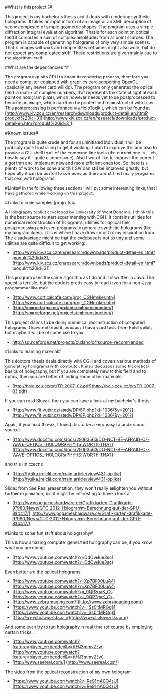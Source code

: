 #What is this project ?#

This project is my bachelor's thesis and it deals with rendering synthetic holograms.
It takes an input in form of an image or an XML description of scene composed of
simple geometric shapes. The program uses a simple diffraction integral evaluation
algorithm. That is for each point on optical field it computes a sum of complex
amplitudes from all point sources.
The program is capable of generating holograms of only very simple scenes. That
is images will work and simple 3D wireframes might also work, but do not expect
any complicated stuff. These restrictions are given mainly due to the algorithm
itself.

#What are the dependancies ?#

The program exploits GPU to boost its rendering process, therefore you need
a computer equipped with graphics card supporting OpenCL (basically any newer card
will do).
The program only generates the optical field (a matrix of complex numbers, that
represents the state of light at each point on hologram plate), which however
needs yet to be postprocessed to become an image, which can then be printed and
reconstructed with laser.
This postprocessing is performed via HoloToolkit, which can be found at
[http://www.kiv.zcu.cz/en/research/downloads/product-detail-en.html?produkt%20id=31]
(http://www.kiv.zcu.cz/en/research/downloads/product-detail-en.html?produkt%20id=31).

#Known issues#

The program is quite crude and for an uninitiated individual it will be probably
quite frustrating to get it working. I plan to improve this and also to provide
a GUI shell to all of the command line tools (the current one is ... eh, how to
say it - quite cumbersome).
Also I would like to improve the current algorithm and implement new and more
efficient ones too.
So there is a plenty of work to be done and this SW can still be improved greatly,
but hopefully it can be usefull to someone as there are still not many programs
that deal with holograms.

#Links#
In the following three sections I will put some interesting links, that I have
gathered while working on this project.

#Links to code samples (projects)#

A Holography toolkit developed by University of West Bohemia. I think this is the
best source to start experimenting with CGH. It contains utilities for numerical
reconstruction of holograms, utilities for optical field postprocessing and even
programs to generate synthetic holograms (like my program does). This is where
I have drawn most of my inspiration from. The disadvantage might be that the codebase
is not so tiny and some utilities are quite difficult to get working:

 - [http://www.kiv.zcu.cz/en/research/downloads/product-detail-en.html?produkt%20id=31]
   (http://www.kiv.zcu.cz/en/research/downloads/product-detail-en.html?produkt%20id=31)

This program uses the same algorithm as I do and it is written in Java. The speed
is terrible, but the code is pretty easy to read (even for a non-Java programmer
like me):

 - [http://www.corticalcafe.com/prog_CGHmaker.htm](http://www.corticalcafe.com/prog_CGHmaker.htm)
 - [http://sourceforge.net/projects/cghconstruction/](http://sourceforge.net/projects/cghconstruction/)

This project claims to be doing numerical reconstruction of computed holograms.
I have not tried it, because I have used tools from HoloToolkit, but maybe it
will be of some use to you: 

 - http://sourceforge.net/projects/cudaholo/?source=recommended

#Links to learning material#

This doctoral thesis deals directly with CGH and covers various methods of generating
holograms with computer. It also discusses some theoretical basics of holography,
but if you are completely new to this field and to optics, then you are better
of finding some other materials: 

 - [http://holo.zcu.cz/txt/TR-2007-02.pdf](http://holo.zcu.cz/txt/TR-2007-02.pdf)

If you can read Slovak, then you can have a look at my bachelor's thesis:

 - [http://www.fit.vutbr.cz/study/DP/BP.php?id=10367&y=2012](http://www.fit.vutbr.cz/study/DP/BP.php?id=10367&y=2012)
                                                                                  
Again, if you read Slovak, I found this to be a very easy to understand source:

 - [http://www.docstoc.com/docs/29063563/DO-NOT-BE-AFRAID-OF-WAVE-OPTICS_-HOLOGRAPHY-IS-WORTH-THAT]
   (http://www.docstoc.com/docs/29063563/DO-NOT-BE-AFRAID-OF-WAVE-OPTICS_-HOLOGRAPHY-IS-WORTH-THAT)

and this (in czech):

 - [http://fyzika.jreichl.com/main.article/view/431-optika]
   (http://fyzika.jreichl.com/main.article/view/431-optika)

Slides from See Real presentation, they won't really enlighten you without further
explanation, but it might be interesting to have a look at:

 - [http://www.pcgameshardware.de/Grafikkarten-Grafikkarte-97980/News/GTC-2012-Hologramm-Berechnung-auf-der-GPU-884417/]
   (http://www.pcgameshardware.de/Grafikkarten-Grafikkarte-97980/News/GTC-2012-Hologramm-Berechnung-auf-der-GPU-884417/)

#Links to some fun stuff about holography#

This is how amazing computer generated holography can be, if you know what you
are doing:

 - [http://www.youtube.com/watch?v=DdOveIue3sc](http://www.youtube.com/watch?v=DdOveIue3sc)

Even better are the optical holograms:

 - [http://www.youtube.com/watch?v=Xp7BP00LuA4](http://www.youtube.com/watch?v=Xp7BP00LuA4)
 - [http://www.youtube.com/watch?v=_9QR3qaK_Cs](http://www.youtube.com/watch?v=_9QR3qaK_Cs)
 - [http://www.zebraimaging.com/](http://www.zebraimaging.com/)
 - [https://www.youtube.com/watch?v=_Ss0ttMRGg8](https://www.youtube.com/watch?v=_Ss0ttMRGg8)
 - [http://www.holoworld.com/](http://www.holoworld.com/)

And some even try to run holography in real time (of course by employing certain tricks):

 - [http://www.youtube.com/watch?feature=player_embedded&v=ttHJ3mmvZEw]
   (http://www.youtube.com/watch?feature=player_embedded&v=ttHJ3mmvZEw)
 - [http://www.seereal.com/]
   (http://www.seereal.com/)
   
The video from the optical reconstruction of my own hologram:

 - [https://www.youtube.com/watch?v=Re91mA0Q4sU](https://www.youtube.com/watch?v=Re91mA0Q4sU)